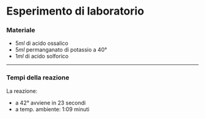 # Esperimento di laboratorio

### Materiale 

- $5ml$ di acido ossalico
- $5ml$ permanganato di potassio a $40°$
- $1ml$ di acido solforico 

----

### Tempi della reazione

 La reazione:
 * a 42° avviene in 23 secondi
 * a temp. ambiente: 1:09 minuti


